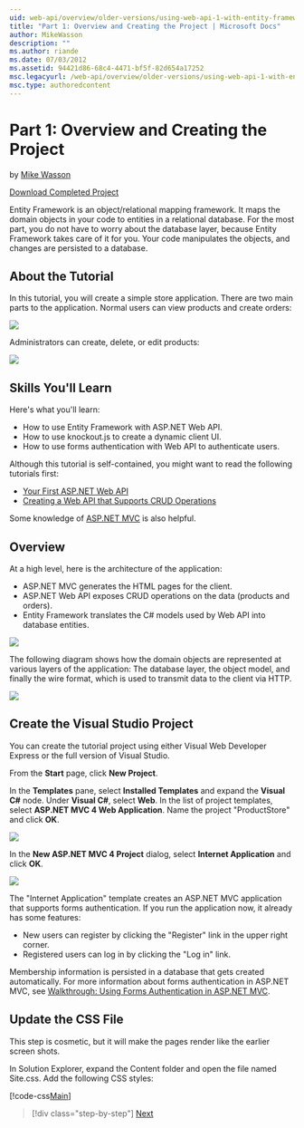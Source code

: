```yaml
---
uid: web-api/overview/older-versions/using-web-api-1-with-entity-framework-5/using-web-api-with-entity-framework-part-1
title: "Part 1: Overview and Creating the Project | Microsoft Docs"
author: MikeWasson
description: ""
ms.author: riande
ms.date: 07/03/2012
ms.assetid: 94421d86-68c4-4471-bf5f-82d654a17252
msc.legacyurl: /web-api/overview/older-versions/using-web-api-1-with-entity-framework-5/using-web-api-with-entity-framework-part-1
msc.type: authoredcontent
---
```

Part 1: Overview and Creating the Project
====================
by [Mike Wasson](https://github.com/MikeWasson)

[Download Completed Project](http://code.msdn.microsoft.com/ASP-NET-Web-API-with-afa30545)

Entity Framework is an object/relational mapping framework. It maps the domain objects in your code to entities in a relational database. For the most part, you do not have to worry about the database layer, because Entity Framework takes care of it for you. Your code manipulates the objects, and changes are persisted to a database.

## About the Tutorial

In this tutorial, you will create a simple store application. There are two main parts to the application. Normal users can view products and create orders:

![](using-web-api-with-entity-framework-part-1/_static/image1.png)

Administrators can create, delete, or edit products:

![](using-web-api-with-entity-framework-part-1/_static/image2.png)

## Skills You'll Learn

Here's what you'll learn:

- How to use Entity Framework with ASP.NET Web API.
- How to use knockout.js to create a dynamic client UI.
- How to use forms authentication with Web API to authenticate users.

Although this tutorial is self-contained, you might want to read the following tutorials first:

- [Your First ASP.NET Web API](../../getting-started-with-aspnet-web-api/tutorial-your-first-web-api.md)
- [Creating a Web API that Supports CRUD Operations](../creating-a-web-api-that-supports-crud-operations.md)

Some knowledge of [ASP.NET MVC](../../../../mvc/index.md) is also helpful.

## Overview

At a high level, here is the architecture of the application:

- ASP.NET MVC generates the HTML pages for the client.
- ASP.NET Web API exposes CRUD operations on the data (products and orders).
- Entity Framework translates the C# models used by Web API into database entities.

![](using-web-api-with-entity-framework-part-1/_static/image3.png)

The following diagram shows how the domain objects are represented at various layers of the application: The database layer, the object model, and finally the wire format, which is used to transmit data to the client via HTTP.

![](using-web-api-with-entity-framework-part-1/_static/image4.png)

## Create the Visual Studio Project

You can create the tutorial project using either Visual Web Developer Express or the full version of Visual Studio.

From the **Start** page, click **New Project**.

In the **Templates** pane, select **Installed Templates** and expand the **Visual C#** node. Under **Visual C#**, select **Web**. In the list of project templates, select **ASP.NET MVC 4 Web Application**. Name the project "ProductStore" and click **OK**.

![](using-web-api-with-entity-framework-part-1/_static/image5.png)

In the **New ASP.NET MVC 4 Project** dialog, select **Internet Application** and click **OK**.

![](using-web-api-with-entity-framework-part-1/_static/image6.png)

The "Internet Application" template creates an ASP.NET MVC application that supports forms authentication. If you run the application now, it already has some features:

- New users can register by clicking the "Register" link in the upper right corner.
- Registered users can log in by clicking the "Log in" link.

Membership information is persisted in a database that gets created automatically. For more information about forms authentication in ASP.NET MVC, see [Walkthrough: Using Forms Authentication in ASP.NET MVC](https://msdn.microsoft.com/library/ff398049(VS.98).aspx).

## Update the CSS File

This step is cosmetic, but it will make the pages render like the earlier screen shots.

In Solution Explorer, expand the Content folder and open the file named Site.css. Add the following CSS styles:

[!code-css[Main](using-web-api-with-entity-framework-part-1/samples/sample1.css)]

> [!div class="step-by-step"]
> [Next](using-web-api-with-entity-framework-part-2.md)
